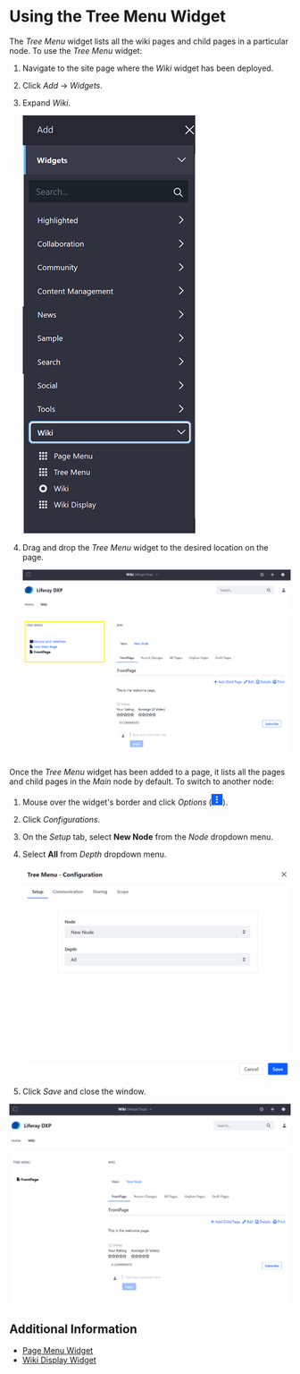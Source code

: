 # Using the Tree Menu Widget

The _Tree Menu_ widget lists all the wiki pages and child pages in a particular node. To use the _Tree Menu_ widget:

1. Navigate to the site page where the _Wiki_ widget has been deployed.
1. Click _Add_ &rarr; _Widgets_.
1. Expand _Wiki_.

    ![Adding the Tree Menu widget to the page](./using-the-tree-menu-widget/images/01.png)

1. Drag and drop the _Tree Menu_ widget to the desired location on the page.

    ![Tree Menu widget](./using-the-tree-menu-widget/images/02.png)

Once the _Tree Menu_ widget has been added to a page, it lists all the pages and child pages in the _Main_ node by default. To switch to another node:

1. Mouse over the widget's border and click _Options_ (![icon-options](../../../images/icon-widget-options.png)).
1. Click _Configurations_.
1. On the _Setup_ tab, select **New Node** from the _Node_ dropdown menu.
1. Select **All** from _Depth_ dropdown menu.

    ![Tree Menu widget configuration](./using-the-tree-menu-widget/images/03.png)

1. Click _Save_ and close the window.

![Tree Menu widget configuration](./using-the-tree-menu-widget/images/04.png)

## Additional Information

-   [Page Menu Widget](./using-the-page-menu-widget.md)
-   [Wiki Display Widget](./using-the-wiki-display-widget.md)
